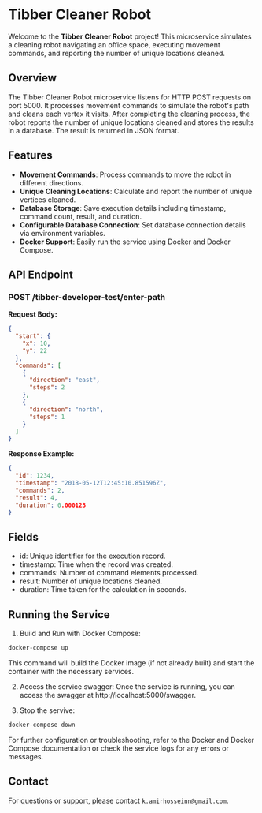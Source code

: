 # Tibber Cleaner Robot

Welcome to the **Tibber Cleaner Robot** project! This microservice simulates a cleaning robot navigating an office space, executing movement commands, and reporting the number of unique locations cleaned.

## Overview

The Tibber Cleaner Robot microservice listens for HTTP POST requests on port 5000. It processes movement commands to simulate the robot's path and cleans each vertex it visits. After completing the cleaning process, the robot reports the number of unique locations cleaned and stores the results in a database. The result is returned in JSON format.

## Features

- **Movement Commands**: Process commands to move the robot in different directions.
- **Unique Cleaning Locations**: Calculate and report the number of unique vertices cleaned.
- **Database Storage**: Save execution details including timestamp, command count, result, and duration.
- **Configurable Database Connection**: Set database connection details via environment variables.
- **Docker Support**: Easily run the service using Docker and Docker Compose.

## API Endpoint

### POST /tibber-developer-test/enter-path

**Request Body:**

```json
{
  "start": {
    "x": 10,
    "y": 22
  },
  "commands": [
    {
      "direction": "east",
      "steps": 2
    },
    {
      "direction": "north",
      "steps": 1
    }
  ]
}
```

**Response Example:**
```json
{
  "id": 1234,
  "timestamp": "2018-05-12T12:45:10.851596Z",
  "commands": 2,
  "result": 4,
  "duration": 0.000123
}
```
## Fields

- id: Unique identifier for the execution record.
- timestamp: Time when the record was created.
- commands: Number of command elements processed.
- result: Number of unique locations cleaned.
- duration: Time taken for the calculation in seconds.

## Running the Service
1. Build and Run with Docker Compose:
```bash
docker-compose up
```
This command will build the Docker image (if not already built) and start the container with the necessary services.

2. Access the service swagger:
   Once the service is running, you can access the swagger at http://localhost:5000/swagger.

3. Stop the servive:

```bash
docker-compose down
```

For further configuration or troubleshooting, refer to the Docker and Docker Compose documentation or check the service logs for any errors or messages.

## Contact
For questions or support, please contact `k.amirhosseinn@gmail.com`.